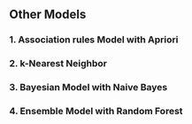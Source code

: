 ## Other Models

### 1. Association rules Model with Apriori
### 2. k-Nearest Neighbor
### 3. Bayesian Model with Naive Bayes
### 4. Ensemble Model with Random Forest
